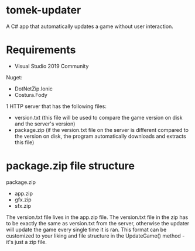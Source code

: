 # tomek-updater
A C# app that automatically updates a game without user interaction.

# Requirements
- Visual Studio 2019 Community

Nuget:
- DotNetZip.Ionic
- Costura.Fody

1 HTTP server that has the following files:
- version.txt (this file will be used to compare the game version on disk and the server's version)
- package.zip (if the version.txt file on the server is different compared to the version on disk, the program automatically downloads and extracts this file)

# package.zip file structure

package.zip
- app.zip
- gfx.zip
- sfx.zip

The version.txt file lives in the app.zip file. The version.txt file in the zip has to be exactly the same as version.txt from the server, otherwise the updater will update the game every single time it is ran. This format can be customized to your liking and file structure in the UpdateGame() method - it's just a zip file.
